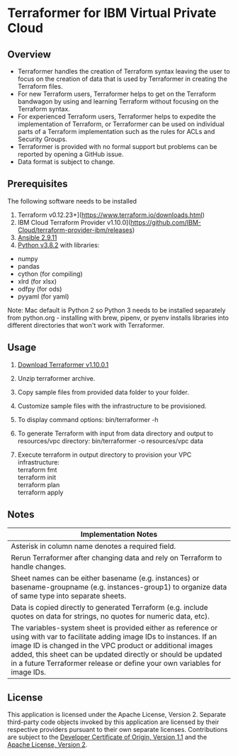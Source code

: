 # Terraformer for IBM Virtual Private Cloud

## Overview

- Terraformer handles the creation of Terraform syntax leaving the user to focus on the creation of data that is used by Terraformer in creating the Terraform files.
- For new Terraform users, Terraformer helps to get on the Terraform bandwagon by using and learning Terraform without focusing on the Terraform syntax. 
- For experienced Terraform users, Terraformer helps to expedite the implementation of Terraform, or Terraformer can be used on individual parts of a Terraform implementation such as the rules for ACLs and Security Groups.
- Terraformer is provided with no formal support but problems can be reported by opening a GitHub issue.
- Data format is subject to change.

## Prerequisites

The following software needs to be installed
1. Terraform v0.12.23+](https://www.terraform.io/downloads.html)
2. IBM Cloud Terraform Provider v1.10.0](https://github.com/IBM-Cloud/terraform-provider-ibm/releases)
3. [Ansible 2.9.11](https://docs.ansible.com/ansible/latest/index.html)
4. [Python v3.8.2](https://www.python.org/downloads/) with libraries:
- numpy
- pandas
- cython (for compiling)
- xlrd (for xlsx)
- odfpy (for ods)
- pyyaml (for yaml)

Note: Mac default is Python 2 so Python 3 needs to be installed separately from python.org - installing with brew, pipenv, or pyenv installs libraries into different directories that won't work with Terraformer.

## Usage

1. [Download Terraformer v1.10.0.1](/releases/releases.md)

2. Unzip terraformer archive.

3. Copy sample files from provided data folder to your folder. 

4. Customize sample files with the infrastructure to be provisioned.

5. To display command options:  bin/terraformer -h

6. To generate Terraform with input from data directory and output to resources/vpc directory:  bin/terraformer -o resources/vpc data

7. Execute terraform in output directory to provision your VPC infrastructure:\
terraform fmt\
terraform init\
terraform plan\
terraform apply

## Notes

| Implementation Notes |
| --- |
| Asterisk in column name denotes a required field. |
| Rerun Terraformer after changing data and rely on Terraform to handle changes. |
| Sheet names can be either basename (e.g. instances) or basename-groupname (e.g. instances-group1) to organize data of same type into separate sheets. |
| Data is copied directly to generated Terraform (e.g. include quotes on data for strings, no quotes for numeric data, etc). |
| The variables-system sheet is provided either as reference or using with var to facilitate adding image IDs to instances.  If an image ID is changed in the VPC product or additional images added, this sheet can be updated directly or should be updated in a future Terraformer release or define your own variables for image IDs. |

## License

This application is licensed under the Apache License, Version 2.  Separate third-party code objects invoked by this application are licensed by their respective providers pursuant to their own separate licenses.  Contributions are subject to the [Developer Certificate of Origin, Version 1.1](https://developercertificate.org/) and the [Apache License, Version 2](https://www.apache.org/licenses/LICENSE-2.0.txt).
